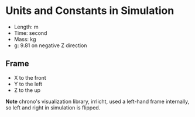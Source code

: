 # Units and Constants in Simulation
* Length: m
* Time: second
* Mass: kg
* g: 9.81 on negative Z direction

## Frame
* X to the front
* Y to the left
* Z to the up

**Note** chrono's visualization library, irrlicht, used a left-hand frame internally,
so left and right in simulation is flipped.
